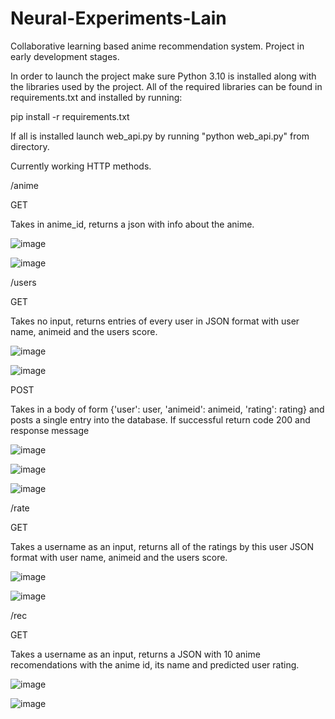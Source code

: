 # Neural-Experiments-Lain
Collaborative learning based anime recommendation system.
Project in early development stages.

In order to launch the project make sure Python 3.10 is installed along with the libraries used by the project. All of the required libraries can be found in requirements.txt and installed by running:

pip install -r requirements.txt


If all is installed launch web_api.py by running "python web_api.py" from directory.

Currently working HTTP methods.

/anime

GET

Takes in anime_id, returns a json with info about the anime.

![image](https://user-images.githubusercontent.com/59793640/188739125-79af59d8-20ad-4a27-93d5-2aabc7e5a6c0.png)

![image](https://user-images.githubusercontent.com/59793640/188739167-49b02de1-8339-4034-b919-7ecc8d0b252b.png)


/users

GET

Takes no input, returns entries of every user in JSON format with user name, animeid and the users score.

![image](https://user-images.githubusercontent.com/59793640/183617083-cd800902-9857-4a8f-957b-9748603a767c.png)

![image](https://user-images.githubusercontent.com/59793640/187989969-525b3562-9f5f-43e7-9117-b6433ad0051f.png)


POST

Takes in a body of form {'user': user, 'animeid': animeid, 'rating': rating} and posts a single entry into the database. If successful return code 200 and response message

![image](https://user-images.githubusercontent.com/59793640/183618894-d54bc603-9fd7-4d5f-a968-661f0639023d.png)

![image](https://user-images.githubusercontent.com/59793640/183619026-44ebc1b4-f0c0-4ca7-81c5-bb7bed8f6c70.png)

![image](https://user-images.githubusercontent.com/59793640/183619622-c53cb67f-05b8-49c6-82a2-a2d04fe48cee.png)

/rate

GET

Takes a username as an input, returns all of the ratings by this user JSON format with user name, animeid and the users score.

![image](https://user-images.githubusercontent.com/59793640/183620266-5665662f-ae13-499d-916d-b9785a52723d.png)

![image](https://user-images.githubusercontent.com/59793640/187990189-aa6291b9-f1f9-4315-9e4c-65dcec4bcb6b.png)


/rec

GET

Takes a username as an input, returns a JSON with 10 anime recomendations with the anime id, its name and predicted user rating.

![image](https://user-images.githubusercontent.com/59793640/183621169-24239c91-c52a-4eb5-90b0-ca2346f4f468.png)

![image](https://user-images.githubusercontent.com/59793640/187990309-6377bd41-21fa-42a3-9fb2-c629ffb271e8.png)





